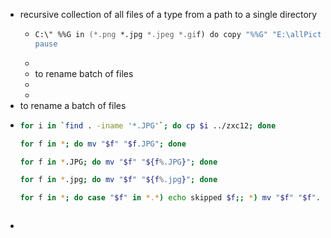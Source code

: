 - recursive collection of all files of a type from a path to a single directory
	- ``` zsh
	  C:\" %%G in (*.png *.jpg *.jpeg *.gif) do copy "%%G" "E:\allPictures\"
	  pause
	  
	  ```
	-
	- to rename batch of files
	-
	-
- to rename a batch of files
- ```zsh
  for i in `find . -iname '*.JPG'`; do cp $i ../zxc12; done
  
  for f in *; do mv "$f" "$f.JPG"; done
  
  for f in *.JPG; do mv "$f" "${f%.JPG}"; done
  
  for f in *.jpg; do mv "$f" "${f%.jpg}"; done
  
  for f in *; do case "$f" in *.*) echo skipped $f;; *) mv "$f" "$f".JPG; esac; done
  
  
  
  ```
-